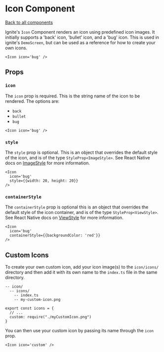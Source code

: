 # Icon Component

[Back to all components](./Components.md)

Ignite's `Icon` Component renders an icon using predefined icon images. It initially supports a 'back' icon, 'bullet' icon, and a 'bug' icon. This is used in ignite's `DemoScreen`, but can be used as a reference for how to create your own icons.

```tsx
<Icon icon='bug' />
```

## Props

### `icon`

The `icon` prop is required. This is the string name of the icon to be rendered. The options are:

* `back`
* `bullet`
* `bug`

```tsx
<Icon icon='bug' />
```

### `style`

The `style` prop is optional. This is an object that overrides the default style of the icon, and is of the type `StyleProp<ImageStyle>`. See React Native docs on [ImageStyle](https://reactnative.dev/docs/image#style) for more information.

```tsx
<Icon
  icon='bug'
  style={{width: 20, height: 20}}
/>
```

### `containerStyle`

The `containerStyle` prop is optional this is an object that overrides the default style of the icon container, and is of the type `StyleProp<ViewStyle>`. See React Native docs on [ViewStyle](https://reactnative.dev/docs/view-style-props) for more information.

```tsx
<Icon
  icon='bug'
  containerStyle={{backgroundColor: 'red'}}
/>
```

## Custom Icons

To create your own custom icon, add your icon image(s) to the `icon/icons/` directory and then add it with its own name to the `index.ts` file in the same directory.

```
-- icon/
  -- icons/
    -- index.ts
    -- my-custom-icon.png
```

```tsx
export const icons = {
  // ...
  custom: require("./myCustomIcon.png")
}
```

You can then use your custom icon by passing its name through the `icon` prop.

```tsx
<Icon icon='custom' />
```